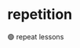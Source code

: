 # repetition
🟢 repeat lessons


                        
                         
                                            

